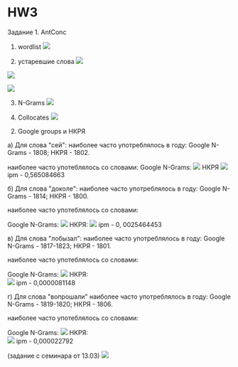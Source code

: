 # HW3
Задание 1. AntConc
1) wordlist
![](hw2.PNG)

2) устаревшие слова
![](fdo.PNG)

![](lomb.PNG)

![](lom2.PNG)

3) N-Grams
![](hw1.PNG)


4) Collocates
![](hw4.PNG)

2. Google groups и НКРЯ

а) Для слова "сей":
наиболее часто употреблялось в году:
Google N-Grams - 1808;
НКРЯ - 1802.

наиболее часто употеблялось со словами:
Google N-Grams:
![](gng1.png)
НКРЯ 
![](rk1.png)
ipm - 0,565084663

б) Для слова "доколе":
наиболее часто употреблялось в году:
Google N-Grams - 1814;
НКРЯ - 1800.

наиболее часто употеблялось со словами:

Google N-Grams: 
![](gng2.png)
НКРЯ:
![](rk2.png)
ipm - 0, 0025464453

в) Для слова "лобызал":
наиболее часто употреблялось в году:
Google N-Grams - 1817-1823;
НКРЯ - 1801.

наиболее часто употеблялось со словами:

Google N-Grams:
![](gng3.png)
НКРЯ:  
![](rk3.png)
ipm - 0,0000081148

г) Для слова "вопрошали"
наиболее часто употреблялось в году:
Google N-Grams - 1819-1820;
НКРЯ - 1806.

наиболее часто употеблялось со словами:

Google N-Grams:
![](gng4.png)
НКРЯ:  
![](rk4.png)
ipm - 0,000022792




(задание с семинара от 13.03)
![](rt.PNG)
